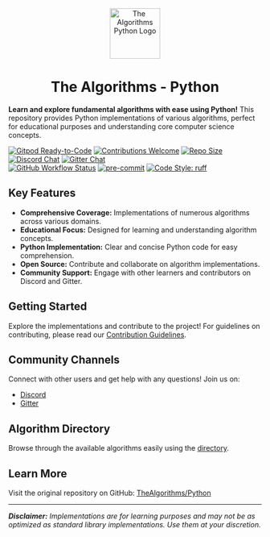 <div align="center">
  <a href="https://github.com/TheAlgorithms/">
    <img src="https://raw.githubusercontent.com/TheAlgorithms/website/1cd824df116b27029f17c2d1b42d81731f28a920/public/logo.svg" height="100" alt="The Algorithms Python Logo">
  </a>
  <h1>The Algorithms - Python</h1>
</div>

**Learn and explore fundamental algorithms with ease using Python!** This repository provides Python implementations of various algorithms, perfect for educational purposes and understanding core computer science concepts.

[![Gitpod Ready-to-Code](https://img.shields.io/badge/Gitpod-Ready--to--Code-blue?logo=gitpod&style=flat-square)](https://gitpod.io/#https://github.com/TheAlgorithms/Python)
[![Contributions Welcome](https://img.shields.io/static/v1.svg?label=Contributions&message=Welcome&color=0059b3&style=flat-square)](https://github.com/TheAlgorithms/Python/blob/master/CONTRIBUTING.md)
[![Repo Size](https://img.shields.io/github/repo-size/TheAlgorithms/Python.svg?label=Repo%20size&style=flat-square)](https://github.com/TheAlgorithms/Python)
[![Discord Chat](https://img.shields.io/discord/808045925556682782.svg?logo=discord&colorB=7289DA&style=flat-square)](https://the-algorithms.com/discord)
[![Gitter Chat](https://img.shields.io/badge/Chat-Gitter-ff69b4.svg?label=Chat&logo=gitter&style=flat-square)](https://gitter.im/TheAlgorithms/community)
<br>
[![GitHub Workflow Status](https://img.shields.io/github/actions/workflow/status/TheAlgorithms/Python/build.yml?branch=master&label=CI&logo=github&style=flat-square)](https://github.com/TheAlgorithms/Python/actions)
[![pre-commit](https://img.shields.io/badge/pre--commit-enabled-brightgreen?logo=pre-commit&logoColor=white&style=flat-square)](https://github.com/pre-commit/pre-commit)
[![Code Style: ruff](https://img.shields.io/static/v1?label=code%20style&message=ruff&color=black&style=flat-square)](https://docs.astral.sh/ruff/formatter/)

## Key Features

*   **Comprehensive Coverage:** Implementations of numerous algorithms across various domains.
*   **Educational Focus:** Designed for learning and understanding algorithm concepts.
*   **Python Implementation:** Clear and concise Python code for easy comprehension.
*   **Open Source:**  Contribute and collaborate on algorithm implementations.
*   **Community Support:**  Engage with other learners and contributors on Discord and Gitter.

## Getting Started

Explore the implementations and contribute to the project!  For guidelines on contributing, please read our [Contribution Guidelines](CONTRIBUTING.md).

## Community Channels

Connect with other users and get help with any questions! Join us on:

*   [Discord](https://the-algorithms.com/discord)
*   [Gitter](https://gitter.im/TheAlgorithms/community)

## Algorithm Directory

Browse through the available algorithms easily using the [directory](DIRECTORY.md).

## Learn More

Visit the original repository on GitHub: [TheAlgorithms/Python](https://github.com/TheAlgorithms/Python)

---
***Disclaimer:** Implementations are for learning purposes and may not be as optimized as standard library implementations. Use them at your discretion.*